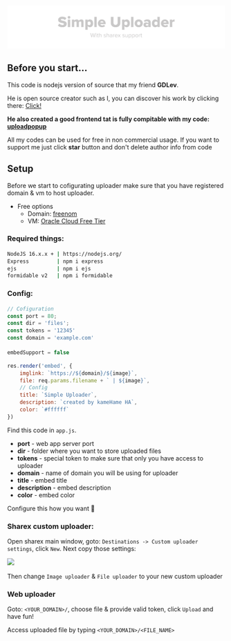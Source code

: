 <p align="center"><img src="/logo.svg"></p>

## Before you start...
This code is nodejs version of source that my friend **GDLev**. 

He is open source creator such as I, you can discover his work by clicking there: [Click!](https://github.com/GDLev)

**He also created a good frontend tat is fully compitable with my code: [uploadpopup](https://github.com/GDLev/uploadpopup)**

All my codes can be used for free in non commercial usage. If you want to support me just click **star** button and don't delete author info from code

## Setup
Before we start to cofigurating uploader make sure that you have registered domain & vm to host uploader.
* Free options
  * Domain: [freenom](https://www.freenom.com)
  * VM: [Oracle Cloud Free Tier](https://www.oracle.com/cloud/free/?source=CloudFree_CTA1_Default&intcmp=CloudFree_CTA1_Default)

### Required things:
```sh
NodeJS 16.x.x + | https://nodejs.org/
Express         | npm i express
ejs             | npm i ejs
formidable v2   | npm i formidable
```
### Config:
```js
// Cofiguration
const port = 80;
const dir = 'files';
const tokens = '12345'
const domain = 'example.com'

embedSupport = false
```

```js
res.render('embed', {
    imglink: `https://${domain}/${image}`,
    file: req.params.filename + ` | ${image}`,
    // Config
    title: `Simple Uploader`,
    description: `created by kameHame HA`,
    color: `#ffffff`
})
```
Find this code in `app.js`. 
* **port** - web app server port
* **dir** - folder where you want to store uploaded files
* **tokens** - special token to make sure that only you have access to uploader
* **domain** - name of domain you will be using for uploader
* **title** - embed title
* **description** - embed description
* **color** - embed color

Configure this how you want 🙂
### Sharex custom uploader:
Open sharex main window, goto: `Destinations -> Custom uploader settings`, click `New`. Next copy those settings:

<img width="750px" src="https://user-images.githubusercontent.com/80411896/159130187-eca00d5a-62c0-4c7f-b593-77f688bbd734.png">

Then change `Image uploader` & `File uploader` to your new custom uploader

### Web uploader
Goto: `<YOUR_DOMAIN>/`, choose file & provide valid token, click `Upload` and have fun!

Access uploaded file by typing `<YOUR_DOMAIN>/<FILE_NAME>`
